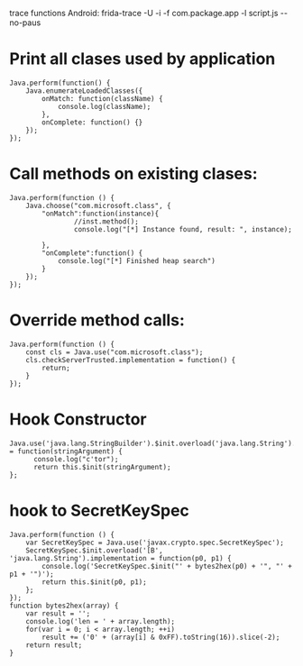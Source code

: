 trace functions Android:
frida-trace -U -i  -f com.package.app -l script.js --no-paus

# Print all clases used by application
```
Java.perform(function() {
    Java.enumerateLoadedClasses({
        onMatch: function(className) {
            console.log(className);
        },
        onComplete: function() {}
    });
});

```
# Call methods on existing clases:
``` 
Java.perform(function () {
	Java.choose("com.microsoft.class", { 
		"onMatch":function(instance){
				//inst.method();
				console.log("[*] Instance found, result: ", instance);
			
		},
		"onComplete":function() {
			console.log("[*] Finished heap search")
		}
	});
});
```
# Override method calls:
```
Java.perform(function () {
	const cls = Java.use("com.microsoft.class");
	cls.checkServerTrusted.implementation = function() {
        return;
    }
});

```



# Hook Constructor
```
Java.use('java.lang.StringBuilder').$init.overload('java.lang.String').implementation = function(stringArgument) {
      console.log("c'tor");
      return this.$init(stringArgument);
};
```
# hook to SecretKeySpec
``` 
Java.perform(function () {
    var SecretKeySpec = Java.use('javax.crypto.spec.SecretKeySpec');
    SecretKeySpec.$init.overload('[B', 'java.lang.String').implementation = function(p0, p1) {
        console.log('SecretKeySpec.$init("' + bytes2hex(p0) + '", "' + p1 + '")');
        return this.$init(p0, p1);
    };
});
function bytes2hex(array) {
    var result = '';
    console.log('len = ' + array.length);
    for(var i = 0; i < array.length; ++i)
        result += ('0' + (array[i] & 0xFF).toString(16)).slice(-2);
    return result;
}
		
```
